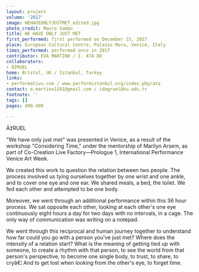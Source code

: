 ```yaml
---
layout: project
volume: '2017'
image: WEHAVEONLYJUSTMET_edited.jpg
photo_credit: Mauro Sambo
title: WE HAVE ONLY JUST MET
first_performed: first performed on December 15, 2017
place: European Cultural Centre, Palazzo Mora, Venice, Italy
times_performed: performed once in 2017
contributor: EVA MARTINO / I. ATA DO
collaborators:
- ÄžRUEL
home: Bristol, UK / Istanbul, Turkey
links:
- performativo.com / www.performistanbul.org/index.php/ata
contact: e.martino1281@gmail.com / idogruel@ku.edu.tr
footnote: ''
tags: []
pages: 498-499

---
```


ÄžRUEL

"We have only just met" was presented in Venice, as a result of the workshop "Considering Time," under the mentorship of Marilyn Arsem, as part of Co-Creation Live Factory—Prologue 1, International Performance Venice Art Week.

We created this work to question the relation between two people. The process involved us tying ourselves together by one wrist and one ankle, and to cover one eye and one ear. We shared meals, a bed, the toilet. We fed each other and attempted to be one body.

Moreover, we went through an additional performance within this 36 hour process. We sat opposite each other, looking at each other's one eye continuously eight hours a day for two days with no intervals, in a cage. The only way of communication was writing on a notepad.

We went through this reciprocal and human journey together to understand how far could you go with a person you've just met? Where does the intensity of a relation start? What is the meaning of getting tied up with someone, to create a rhythm with that person, to see the world from that person's perspective, to become one single body, to trust, to share, to cryâ€¦ And to get lost when looking from the other's eye, to forget time.
